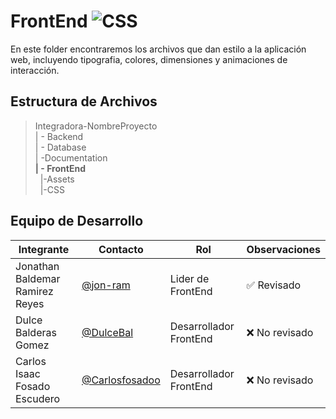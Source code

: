# FrontEnd ![CSS](https://img.shields.io/badge/CSS3-1572B6?style=for-the-badge&logo=css3&logoColor=white)

En este folder encontraremos los archivos que dan estilo a la aplicación web, incluyendo tipografia, colores, dimensiones y animaciones de interacción.

## Estructura de Archivos


>Integradora-NombreProyecto<br>
>| - Backend <br>
>| - Database<br>
>| -Documentation<br>
>**| - FrontEnd**<br>
>&nbsp;&nbsp;|-Assets<br>
>&nbsp;&nbsp;|-CSS<br>

## Equipo de Desarrollo

|Integrante|Contacto|Rol|Observaciones|
|-----------|-------|---|-------------|
|Jonathan Baldemar Ramirez Reyes|[@jon-ram](https://github.com/Jon-ram)|Lider de FrontEnd|✅ Revisado|
|Dulce Balderas Gomez|[@DulceBal](https://github.com/DulceBal)|Desarrollador FrontEnd|❌ No revisado|
|Carlos Isaac Fosado Escudero|[@Carlosfosadoo](https://github.com/CarlosFosadoo)|Desarrollador FrontEnd|❌ No revisado|